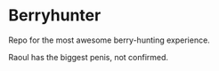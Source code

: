 # Berryhunter

Repo for the most awesome berry-hunting experience.

Raoul has the biggest penis, not confirmed.